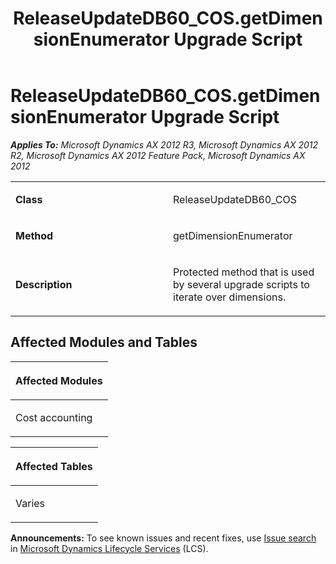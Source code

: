 ﻿---
title: ReleaseUpdateDB60_COS.getDimensionEnumerator Upgrade Script
TOCTitle: ReleaseUpdateDB60_COS.getDimensionEnumerator Upgrade Script
ms:assetid: 2afd7b33-d7d3-3e48-e7f4-72f7c27e22fa
ms:mtpsurl: https://msdn.microsoft.com/en-us/library/JJ735938(v=AX.60)
ms:contentKeyID: 49707354
ms.date: 05/18/2015
mtps_version: v=AX.60
---

# ReleaseUpdateDB60\_COS.getDimensionEnumerator Upgrade Script 


_**Applies To:** Microsoft Dynamics AX 2012 R3, Microsoft Dynamics AX 2012 R2, Microsoft Dynamics AX 2012 Feature Pack, Microsoft Dynamics AX 2012_

<table>
<colgroup>
<col style="width: 50%" />
<col style="width: 50%" />
</colgroup>
<tbody>
<tr class="odd">
<td><p><strong>Class</strong></p></td>
<td><p>ReleaseUpdateDB60_COS</p></td>
</tr>
<tr class="even">
<td><p><strong>Method</strong></p></td>
<td><p>getDimensionEnumerator</p></td>
</tr>
<tr class="odd">
<td><p><strong>Description</strong></p></td>
<td><p>Protected method that is used by several upgrade scripts to iterate over dimensions.</p></td>
</tr>
</tbody>
</table>


## Affected Modules and Tables

<table>
<colgroup>
<col style="width: 100%" />
</colgroup>
<thead>
<tr class="header">
<th><p>Affected Modules</p></th>
</tr>
</thead>
<tbody>
<tr class="odd">
<td><p>Cost accounting</p></td>
</tr>
</tbody>
</table>


<table>
<colgroup>
<col style="width: 100%" />
</colgroup>
<thead>
<tr class="header">
<th><p>Affected Tables</p></th>
</tr>
</thead>
<tbody>
<tr class="odd">
<td><p>Varies</p></td>
</tr>
</tbody>
</table>

  
**Announcements:** To see known issues and recent fixes, use [Issue search](http://go.microsoft.com/fwlink/?linkid=389258) in [Microsoft Dynamics Lifecycle Services](http://go.microsoft.com/fwlink/?linkid=306505) (LCS).

